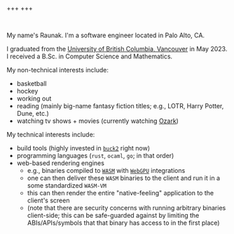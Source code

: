 +++
+++

<br>

My name's Raunak.
I'm a software engineer located in Palo Alto, CA.

I graduated from the [University of British Columbia, Vancouver](https://www.ubc.ca) in May 2023.
I received a B.Sc. in Computer Science and Mathematics.

My non-technical interests include:
- basketball
- hockey
- working out
- reading (mainly big-name fantasy fiction titles; e.g., LOTR, Harry Potter, Dune, etc.)
- watching tv shows + movies (currently watching [Ozark](https://en.wikipedia.org/wiki/Ozark_(TV_series)))

My technical interests include:
- build tools (highly invested in [`buck2`](https://buck2.build) right now)
- programming languages (`rust`, `ocaml`, `go`; in that order)
- web-based rendering engines
  - e.g., binaries compiled to [`WASM`](https://webassembly.org) with [`WebGPU`](https://www.w3.org/TR/webgpu) integrations
  - one can then deliver these `WASM` binaries to the client and run it in a some standardized `WASM-VM`
  - this can then render the entire "native-feeling" application to the client's screen
  - (note that there are security concerns with running arbitrary binaries client-side; this can be safe-guarded against by limiting the ABIs/APIs/symbols that that binary has access to in the first place)

<br>
<br>
<br>

